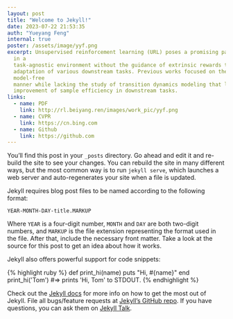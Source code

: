 ```yaml
---
layout: post
title: "Welcome to Jekyll!"
date: 2023-07-22 21:53:35
auth: "Yueyang Feng"
internal: true
poster: /assets/image/yyf.png
excerpt: Unsupervised reinforcement learning (URL) poses a promising paradigm to learn useful behaviors
  in a
  task-agnostic environment without the guidance of extrinsic rewards to facilitate the fast
  adaptation of various downstream tasks. Previous works focused on the pre-training in a
  model-free
  manner while lacking the study of transition dynamics modeling that leaves a large space for the
  improvement of sample efficiency in downstream tasks.
links:
  - name: PDF
    link: http://rl.beiyang.ren/images/work_pic/yyf.png
  - name: CVPR
    link: https://cn.bing.com
  - name: Github
    link: https://github.com
---
```

You’ll find this post in your `_posts` directory. Go ahead and edit it and re-build the site to see your changes. You can rebuild the site in many different ways, but the most common way is to run `jekyll serve`, which launches a web server and auto-regenerates your site when a file is updated.

Jekyll requires blog post files to be named according to the following format:

`YEAR-MONTH-DAY-title.MARKUP`

Where `YEAR` is a four-digit number, `MONTH` and `DAY` are both two-digit numbers, and `MARKUP` is the file extension representing the format used in the file. After that, include the necessary front matter. Take a look at the source for this post to get an idea about how it works.

Jekyll also offers powerful support for code snippets:

{% highlight ruby %}
def print_hi(name)
  puts "Hi, #{name}"
end
print_hi('Tom')
#=> prints 'Hi, Tom' to STDOUT.
{% endhighlight %}

Check out the [Jekyll docs][jekyll-docs] for more info on how to get the most out of Jekyll. File all bugs/feature requests at [Jekyll’s GitHub repo][jekyll-gh]. If you have questions, you can ask them on [Jekyll Talk][jekyll-talk].

[jekyll-docs]: https://jekyllrb.com/docs/home
[jekyll-gh]:   https://github.com/jekyll/jekyll
[jekyll-talk]: https://talk.jekyllrb.com/
